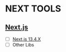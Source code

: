 # NEXT TOOLS

## [Next.js](https://nextjs.org/)

-   [ ] [Next.js 13.4.X](https://nextjs.org/)
-   [ ] Other Libs
